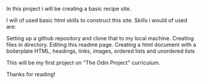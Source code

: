 In this project i will be creating a basic recipe site.

I will of used basic html skills to construct this site. 
Skills i would of used are:

Setting up a github repository and clone that to my local machine.
Creating files in directory.
Editing this readme page.
Creating a html document with a boilerplate HTML, headings, links, images, ordered lists and unordered lists

This will be my first project on "The Odin Project" curriculum. 

Thanks for reading!
